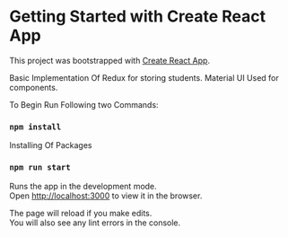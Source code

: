 # Getting Started with Create React App

This project was bootstrapped with [Create React App](https://github.com/facebook/create-react-app).

Basic Implementation Of Redux for storing students.
Material UI Used for components.

To Begin Run Following two Commands:

### `npm install`

Installing Of Packages

### `npm run start`

Runs the app in the development mode.\
Open [http://localhost:3000](http://localhost:3000) to view it in the browser.

The page will reload if you make edits.\
You will also see any lint errors in the console.
